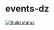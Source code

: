 # events-dz
[![Build status](https://ci.appveyor.com/api/projects/status/rnedc0j3r6xeakh3?svg=true)](https://ci.appveyor.com/project/pvova21/events-dz)